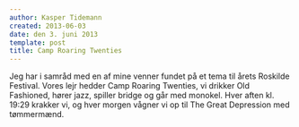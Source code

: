 ```yaml
---
author: Kasper Tidemann
created: 2013-06-03
date: den 3. juni 2013
template: post
title: Camp Roaring Twenties
---
```


Jeg har i samråd med en af mine venner fundet på et tema til årets Roskilde Festival. Vores lejr hedder Camp Roaring Twenties, vi drikker Old Fashioned, hører jazz, spiller bridge og går med monokel. Hver aften kl. 19:29 krakker vi, og hver morgen vågner vi op til The Great Depression med tømmermænd.